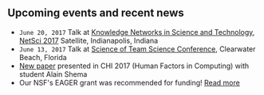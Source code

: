 ## Upcoming events and recent news

- `June 20, 2017` Talk at [Knowledge Networks in Science and Technology](http://billshi.net/netsci2017.html), [NetSci 2017](http://netsci2017.net/) Satellite, Indianapolis, Indiana
- `June 13, 2017` Talk at [Science of Team Science Conference](http://www.scienceofteamscience.org/), Clearwater Beach, Florida
- [New paper](http://dl.acm.org/citation.cfm?id=3053275) presented in CHI 2017 (Human Factors in Computing) with student Alain Shema
- Our NSF's EAGER grant was recommended for funding! [Read more](/funding/)
